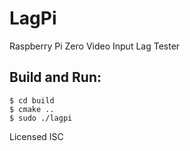 # LagPi

Raspberry Pi Zero Video Input Lag Tester

## Build and Run:

```
$ cd build
$ cmake ..
$ sudo ./lagpi
```

Licensed ISC
